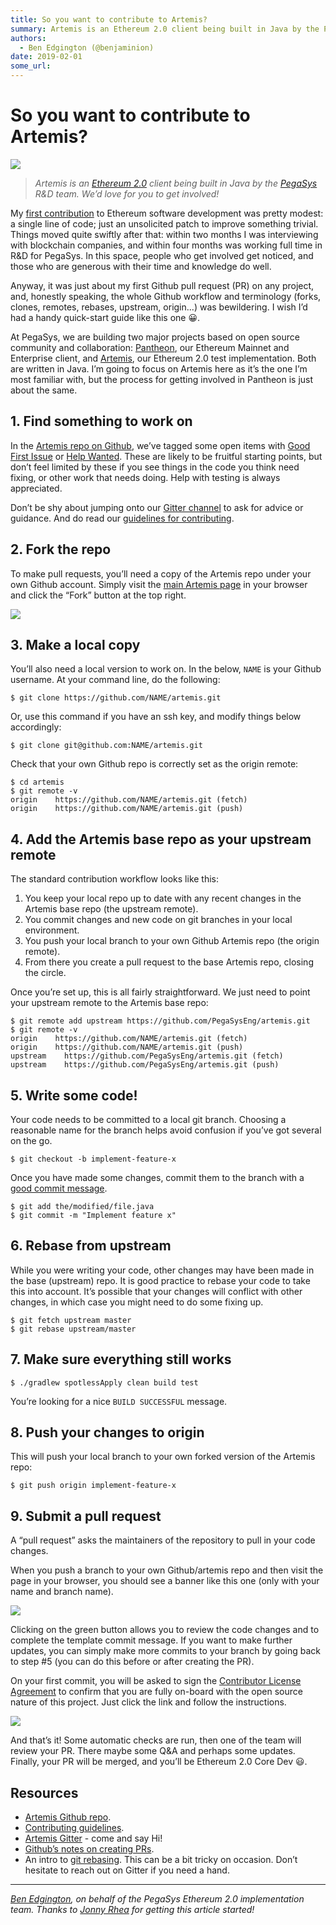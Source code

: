 ```yaml
---
title: So you want to contribute to Artemis?
summary: Artemis is an Ethereum 2.0 client being built in Java by the PegaSys R&D team. We’d love for you to get involved! My first contribution to Ethereum software development was pretty modest- a single line of code; just an unsolicited patch to improve something trivial. Things moved quite swiftly after that- within two months I was interviewing with blockchain companies, and within four months was working full time in R&D for PegaSys. In this space, people who get involved get noticed, and those who
authors:
  - Ben Edgington (@benjaminion)
date: 2019-02-01
some_url: 
---
```


# So you want to contribute to Artemis?


![](https://api.beta.kauri.io:443/ipfs/Qma22aVM17Sv7F9vjAYq4TgMt2ofjRKzmzUDQi8FYJWTcv)

> _Artemis is an [Ethereum 2.0](https://github.com/ethereum/eth2.0-specs) client being built in Java by the [PegaSys](https://pegasys.tech/) R&D team. We’d love for you to get involved!_

My [first contribution](https://github.com/ethereum/solidity/pull/2350/files) to Ethereum software development was pretty modest: a single line of code; just an unsolicited patch to improve something trivial. Things moved quite swiftly after that: within two months I was interviewing with blockchain companies, and within four months was working full time in R&D for PegaSys. In this space, people who get involved get noticed, and those who are generous with their time and knowledge do well.

Anyway, it was just about my first Github pull request (PR) on any project, and, honestly speaking, the whole Github workflow and terminology (forks, clones, remotes, rebases, upstream, origin...) was bewildering. I wish I’d had a handy quick-start guide like this one 😀.

At PegaSys, we are building two major projects based on open source community and collaboration: [Pantheon](https://github.com/PegaSysEng/pantheon), our Ethereum Mainnet and Enterprise client, and [Artemis](https://github.com/PegaSysEng/artemis), our Ethereum 2.0 test implementation. Both are written in Java. I’m going to focus on Artemis here as it’s the one I’m most familiar with, but the process for getting involved in Pantheon is just about the same.

## 1. Find something to work on
In the [Artemis repo on Github](https://github.com/PegaSysEng/artemis/), we’ve tagged some open items with [Good First Issue](https://github.com/PegaSysEng/artemis/issues?q=is%3Aissue+is%3Aclosed+label%3A%22good+first+issue+%3Ababy%3A%22) or [Help Wanted](https://github.com/PegaSysEng/artemis/issues?q=is%3Aissue+is%3Aopen+label%3A%22help+wanted+%F0%9F%86%98%22). These are likely to be fruitful starting points, but don’t feel limited by these if you see things in the code you think need fixing, or other work that needs doing. Help with testing is always appreciated.

Don’t be shy about jumping onto our [Gitter channel](https://gitter.im/PegaSysEng/artemis) to ask for advice or guidance. And do read our [guidelines for contributing](https://github.com/PegaSysEng/artemis/blob/master/CONTRIBUTING.md).

## 2. Fork the repo
To make pull requests, you’ll need a copy of the Artemis repo under your own Github account. Simply visit the [main Artemis page](https://github.com/PegaSysEng/artemis/) in your browser and click the “Fork” button at the top right.

![](https://api.beta.kauri.io:443/ipfs/Qmb6S47s4kjT55WpjSgv3a96Rm463C3Qm4SB8L2dBeu2xp)
 
## 3. Make a local copy
You’ll also need a local version to work on. In the below, `NAME` is your Github username. At your command line, do the following:
```
$ git clone https://github.com/NAME/artemis.git
```
Or, use this command if you have an ssh key, and modify things below accordingly:
```
$ git clone git@github.com:NAME/artemis.git
```
Check that your own Github repo is correctly set as the origin remote:
```
$ cd artemis
$ git remote -v
origin    https://github.com/NAME/artemis.git (fetch)
origin    https://github.com/NAME/artemis.git (push)
```

## 4. Add the Artemis base repo as your upstream remote
The standard contribution workflow looks like this:
1.	You keep your local repo up to date with any recent changes in the Artemis base repo (the upstream remote).
2.	You commit changes and new code on git branches in your local environment.
3.	You push your local branch to your own Github Artemis repo (the origin remote).
4.	From there you create a pull request to the base Artemis repo, closing the circle.

Once you’re set up, this is all fairly straightforward. We just need to point your upstream remote to the Artemis base repo:
```
$ git remote add upstream https://github.com/PegaSysEng/artemis.git
$ git remote -v
origin    https://github.com/NAME/artemis.git (fetch)
origin    https://github.com/NAME/artemis.git (push)
upstream    https://github.com/PegaSysEng/artemis.git (fetch)
upstream    https://github.com/PegaSysEng/artemis.git (push)
```

## 5. Write some code!
Your code needs to be committed to a local git branch. Choosing a reasonable name for the branch helps avoid confusion if you’ve got several on the go.
```
$ git checkout -b implement-feature-x
```
Once you have made some changes, commit them to the branch with a [good commit message](https://chris.beams.io/posts/git-commit/).
```
$ git add the/modified/file.java
$ git commit -m "Implement feature x"
```

## 6. Rebase from upstream
While you were writing your code, other changes may have been made in the base (upstream) repo. It is good practice to rebase your code to take this into account. It’s possible that your changes will conflict with other changes, in which case you might need to do some fixing up.
```
$ git fetch upstream master
$ git rebase upstream/master
```

## 7. Make sure everything still works
```
$ ./gradlew spotlessApply clean build test
```

You’re looking for a nice `BUILD SUCCESSFUL` message.

## 8. Push your changes to origin
This will push your local branch to your own forked version of the Artemis repo:
```
$ git push origin implement-feature-x
```

## 9. Submit a pull request
A “pull request” asks the maintainers of the repository to pull in your code changes.

When you push a branch to your own Github/artemis repo and then visit the page in your browser, you should see a banner like this one (only with your name and branch name).

 ![](https://api.beta.kauri.io:443/ipfs/QmckcRcvkqPdNd8XjaVtn9NvLYTtTFuapZBbtUsqqNKcn2)

Clicking on the green button allows you to review the code changes and to complete the template commit message. If you want to make further updates, you can simply make more commits to your branch by going back to step #5 (you can do this before or after creating the PR).

On your first commit, you will be asked to sign the [Contributor License Agreement](https://gist.github.com/rojotek/978b48a5e8b68836856a8961d6887992) to confirm that you are fully on-board with the open source nature of this project. Just click the link and follow the instructions.

 ![](https://api.beta.kauri.io:443/ipfs/Qmaa5hzHHfWudcW6fjL12rs6LCMvhjiVQ9G6Vk2F9PEYh7)

And that’s it! Some automatic checks are run, then one of the team will review your PR. There maybe some Q&A and perhaps some updates. Finally, your PR will be merged, and you’ll be Ethereum 2.0 Core Dev 😃.

## Resources
* [Artemis Github repo](https://github.com/PegaSysEng/artemis).
* [Contributing guidelines](https://github.com/PegaSysEng/artemis/blob/master/CONTRIBUTING.md).
* [Artemis Gitter](https://gitter.im/PegaSysEng/artemis) - come and say Hi!
* [Github’s notes on creating PRs](https://github.com/PointCloudLibrary/pcl/wiki/A-step-by-step-guide-on-preparing-and-submitting-a-pull-request).
* An intro to [git rebasing](https://dev.to/maxwell_dev/the-git-rebase-introduction-i-wish-id-had). This can be a bit tricky on occasion. Don’t hesitate to reach out on Gitter if you need a hand.

***

_[Ben Edgington](https://twitter.com/benjaminion_xyz), on behalf of the PegaSys Ethereum 2.0 implementation team. Thanks to [Jonny Rhea](https://twitter.com/JonnyRhea) for getting this article started!_
